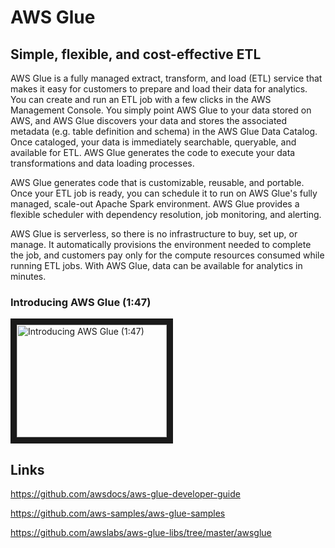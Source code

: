 # AWS Glue
## Simple, flexible, and cost-effective ETL

AWS Glue is a fully managed extract, transform, and load (ETL) service that makes it easy for customers to prepare and load their data for analytics. You can create and run an ETL job with a few clicks in the AWS Management Console. You simply point AWS Glue to your data stored on AWS, and AWS Glue discovers your data and stores the associated metadata (e.g. table definition and schema) in the AWS Glue Data Catalog. Once cataloged, your data is immediately searchable, queryable, and available for ETL. AWS Glue generates the code to execute your data transformations and data loading processes.

AWS Glue generates code that is customizable, reusable, and portable. Once your ETL job is ready, you can schedule it to run on AWS Glue's fully managed, scale-out Apache Spark environment. AWS Glue provides a flexible scheduler with dependency resolution, job monitoring, and alerting.

AWS Glue is serverless, so there is no infrastructure to buy, set up, or manage. It automatically provisions the environment needed to complete the job, and customers pay only for the compute resources consumed while running ETL jobs. With AWS Glue, data can be available for analytics in minutes.

### Introducing AWS Glue (1:47)
<a href="http://www.youtube.com/watch?feature=player_embedded&v=qO4Z1k2dLrw" target="_blank"><img src="http://img.youtube.com/vi/qO4Z1k2dLrw/0.jpg" alt="Introducing AWS Glue (1:47)" width="240" height="180" border="10" /></a>

## Links
https://github.com/awsdocs/aws-glue-developer-guide

https://github.com/aws-samples/aws-glue-samples

https://github.com/awslabs/aws-glue-libs/tree/master/awsglue
